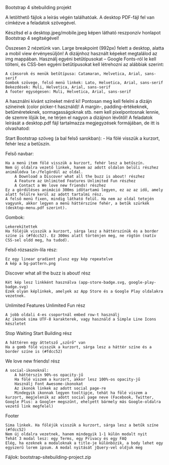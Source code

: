 Bootstrap 4 sitebuilding projekt

A letölthető fájlok a leírás végén találhatóak. A desktop PDF-fájl fel van címkézve a feladatok szövegével.

Készítsd el a desktop.jpeg/mobile.jpeg képen látható reszponzív honlapot Bootstrap 4 segítségével!

Összesen 2 nézetünk van. Large breakpoint (992px) felett a desktop, alatta a mobil view érvényesüljön! A dizájnhoz használt képeket megtalálod az img mappában. Használj egyéni betűtípusokat – Google Fonts-ról le kell tölteni, és CSS-ben egyéni betűtípusokat kell létrehozni az alábbiak szerint:

    A címsorok és menük betűtípusa: Catamaran, Helvetica, Arial, sans-serif
    Gombok szövege, felső menü linkek: Lato, Helvetica, Arial, sans-serif
    Bekezdések: Muli, Helvetica, Arial, sans-serif
    A footer egységesen: Muli, Helvetica, Arial, sans-serif

A használni kívánt színeket mérd ki! Pontosan meg kell felelni a dizájn színeinek (color picker-t használd)! A margin-, padding-értékeknek, betűméreteknek, sormagasságoknak stb. nem kell pixelpontosnak lennie, de szemre lőjük be, ne térjen el nagyon a dizájnon lévőtől! A feladatok leírását a desktop.pdf fájl tartalmazza megjegyzések formájában, de itt is olvashatod:

Start Bootstrap szöveg (a bal felső sarokban): - Ha fölé visszük a kurzort, fehér lesz a betűszín.

Felső navbar:

    Ha a menü item fölé visszük a kurzort, fehér lesz a betűszín.
    Nem új oldalra vezető linkek, hanem az adott oldalon belüli részhez animálódva le-/felgördül az oldal.
        A Download a Discover what all the buzz is about! részhez
        A Feature az Unlimited Features Unlimited Fun részhez
        A Contact a We love new friends! részhez
    Ez a gördüléses animáció 300ms időtartamú legyen, ez az az idő, amely alatt felülre kerül az adott tartalmi rész.
    A felső menü fixen, mindig látható felül. Ha nem az oldal tetején vagyunk, akkor legyen a menü háttérszíne fehér, a betűk szürkék (desktop-menu.pdf szerint).

Gombok:

    Lekerekítettek
    Ha föléjük visszük a kurzort, sárga lesz a háttérszínük és a border színe is (#fdcc52). Ez 300ms alatt történjen meg, ne rögtön (natív CSS-sel oldd meg, ha tudod).

Felső rózsaszín-lila rész:

    Ez egy linear gradient plusz egy kép repeatelve
    A kép a bg-pattern.png

Discover what all the buzz is about! rész

    Két kép lesz linkként használva (app-store-badge.svg, google-play-badge.svg)
    Ezek olyan képlinkek, amelyek az App Store és a Google Play oldalakra vezetnek.

Unlimited Features Unlimited Fun rész

    A jobb oldali 4-es csoportnál embed row-t használj
    Az ikonok sima UTF-8 karakterek, vagy használd a Simple Line Icons készletet

Stop Waiting Start Building rész

    A háttéren egy áttetsző „szűrő" van
    Ha a gomb fölé visszük a kurzort, sárga lesz a háttér színe és a border színe is (#fdcc52)

We love new friends! rész

    A social-ikonoknál:
        A háttérszín 90%-os opacity-jű
        Ha fölé viszem a kurzort, akkor lesz 100%-os opacity-jű
        Használj Font Awesome-ikonokat
        Az ikonok linkek az adott social page-re
        Mindegyik ikonnak legyen tooltipje, tehát ha fölé viszem a kurzort, megjelenik az adott social page neve (Facebook, Twitter, Google Plus: a Google+ megszűnt, ehelyett bármely más Google-oldalra vezető link megfelel)

Footer

    Sima linkek. Ha föléjük visszük a kurzort, sárga lesz a betűk színe (#fdcc52)
    Nem új oldalra vezetnek, hanem mindegyik 1-1 külön modalt nyit
    Tehát 3 modal lesz: egy Terms, egy Privacy és egy FAQ
    Elég, ha ezeknek a modaloknak a title-je különbözik, a body lehet egy egyszerű lorem ipsum. A modal nyitását jQuery-vel oldjuk meg

Fájlok: bootstrap-sitebuilding-project.zip
